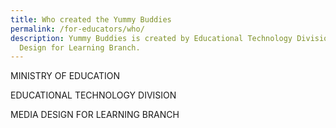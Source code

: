 ```yaml
---
title: Who created the Yummy Buddies
permalink: /for-educators/who/
description: Yummy Buddies is created by Educational Technology Division - Media
  Design for Learning Branch.
---
```

MINISTRY OF EDUCATION

EDUCATIONAL TECHNOLOGY DIVISION

MEDIA DESIGN FOR LEARNING BRANCH


